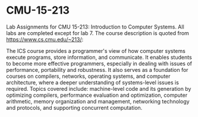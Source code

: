 # CMU-15-213

Lab Assignments for CMU 15-213: Introduction to Computer Systems. All labs are completed except for lab 7. The course description is quoted from
https://www.cs.cmu.edu/~213/:

The ICS course provides a programmer's view of how computer systems execute programs, store information, and communicate. It enables students to 
become more effective programmers, especially in dealing with issues of performance, portability and robustness. It also serves as a foundation 
for courses on compilers, networks, operating systems, and computer architecture, where a deeper understanding of systems-level issues is required. 
Topics covered include: machine-level code and its generation by optimizing compilers, performance evaluation and optimization, computer arithmetic, 
memory organization and management, networking technology and protocols, and supporting concurrent computation.
